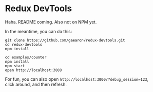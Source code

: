 Redux DevTools
=========================

Haha. README coming. Also not on NPM yet.

In the meantime, you can do this:

```
git clone https://github.com/gaearon/redux-devtools.git
cd redux-devtools
npm install

cd examples/counter
npm install
npm start
open http://localhost:3000
```

For fun, you can also open `http://localhost:3000/?debug_session=123`, click around, and then refresh.

